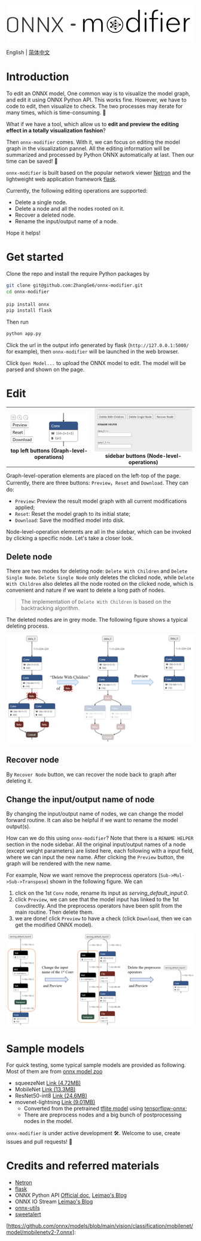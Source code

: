 <img src="./docs/onnx_modifier_logo_1.png" style="zoom: 60%;" />

English | [简体中文](readme_zh-CN.md)

# Introduction

To edit an ONNX model, One common way is to visualize the model graph, and edit it using ONNX Python API. This works fine. However, we have to code to edit, then visualize to check. The two processes may iterate for many times, which is time-consuming. :wave: 

What if we have a tool, which allow us to **edit and preview the editing effect in a totally visualization fashion**? 

Then `onnx-modifier` comes. With it, we can focus on editing the model graph in the visualization pannel. All the editing information will be summarized and processed by Python ONNX automatically at last. Then our time can be saved! :rocket: 

`onnx-modifier` is built based on the popular network viewer [Netron](https://github.com/lutzroeder/netron) and the lightweight web application framework [flask](https://github.com/pallets/flask). 

Currently, the following editing operations are supported:

- Delete a single node.
- Delete a node and all the nodes rooted on it.
- Recover a deleted node.
- Rename the input/output name of a node.

Hope it helps!

# Get started 

Clone the repo and install the require Python packages by 

```bash
git clone git@github.com:ZhangGe6/onnx-modifier.git
cd onnx-modifier

pip install onnx
pip install flask
```

Then run

```bash
python app.py
```

Click the url in the output info generated by flask (`http://127.0.0.1:5000/` for example), then `onnx-modifier` will be launched in the web browser. 

Click `Open Model...` to upload the ONNX model to edit. The model will be parsed and shown on the page.

# Edit

<table>
    <tr>
        <td ><center><img src="./docs/top_left_buttons.png"> <b>top left buttons (Graph-level-operations)</b></center></td>
        <td ><center><img src="./docs/node_prop_buttos.png" ><b>sidebar buttons (Node-level-operations)</b></center></td>
    </tr>
</table>


Graph-level-operation elements are placed on the left-top of the page. Currently, there are three buttons: `Preview`，`Reset` and `Download`. They can do:

- `Preview`: Preview the result model graph with all current modifications applied;
- `Reset`: Reset the model graph to its initial state;
- `Download`: Save the modified model into disk.

Node-level-operation elements are all in the sidebar, which can be invoked by clicking a specific node. Let's take a closer look.

## Delete node

There are two modes for deleting node: `Delete With Children` and `Delete Single Node`. `Delete Single Node` only deletes the clicked node, while `Delete With Children` also deletes all the node rooted on the clicked node, which is convenient and nature if we want to delete a long path of nodes. 

> The implementation of `Delete With Children` is based on the backtracking algorithm.

The deleted nodes are in grey mode. The following figure shows a typical deleting process.

<img src="./docs/onnx_modifier_delete.png" style="zoom: 50%;" />

## Recover node

 By `Recover Node` button, we can recover the node back to graph after deleting it.

## Change the input/output name of node

By changing the input/output name of nodes, we can change the model forward routine. It can also be helpful if we want to rename the model output(s). 

How can we do this using `onnx-modifier`? Note that there is a `RENAME HELPER` section in the node sidebar. All the original input/output names of a node (except weight parameters) are listed here, each following with a input field, where we can input the new name. After clicking  the `Preview` button, the graph will be rendered with the new name. 

For example,  Now we want remove the preprocess operators (`Sub->Mul->Sub->Transpose`) shown in the following figure. We can

1. click on the 1st `Conv` node, rename its input as *serving_default_input:0*.
2. click `Preview`, we can see that the model input has linked to the 1st `Conv`directly. And  the preprocess operators have been split from the main routine. Then delete them. 
3. we are done! click `Preview` to have a check (click `Download`, then we can get the modified ONNX model).

<img src="./docs/rename_node_io.png" alt="rename_node_io" style="zoom:60%;" />

# Sample models

For quick testing, some typical sample models are provided as following. Most of them are from [onnx model zoo](https://github.com/onnx/models)

- squeezeNet [Link (4.72MB)](https://github.com/onnx/models/blob/main/vision/classification/squeezenet/model/squeezenet1.0-12.onnx)
- MobileNet [Link (13.3MB)](https://github.com/onnx/models/blob/main/vision/classification/mobilenet/model/mobilenetv2-7.onnx)
- ResNet50-int8 [Link (24.6MB)](https://github.com/onnx/models/blob/main/vision/classification/resnet/model/resnet50-v1-12-int8.onnx)
- movenet-lightning [Link (9.01MB)](https://pan.baidu.com/s/1MVheshDu58o4AAgoR9awRQ?pwd=jub9)
  - Converted from the pretrained [tflite model](https://tfhub.dev/google/movenet/singlepose/lightning/4) using [tensorflow-onnx](https://github.com/onnx/tensorflow-onnx);
  - There are preprocess nodes and a big bunch of postprocessing nodes in the model.

`onnx-modifier` is under active development :hammer_and_wrench:. Welcome to use, create issues and pull requests! 🥰

# Credits and referred materials

- [Netron](https://github.com/lutzroeder/netron)
- [flask](https://github.com/pallets/flask)
- ONNX Python API [Official doc](https://github.com/onnx/onnx/blob/main/docs/PythonAPIOverview.md), [Leimao's Blog](https://leimao.github.io/blog/ONNX-Python-API/)
- ONNX IO Stream  [Leimao's Blog](https://leimao.github.io/blog/ONNX-IO-Stream/)
- [onnx-utils](https://github.com/saurabh-shandilya/onnx-utils)
- [sweetalert](https://github.com/t4t5/sweetalert)



[https://github.com/onnx/models/blob/main/vision/classification/mobilenet/model/mobilenetv2-7.onnx]: 
